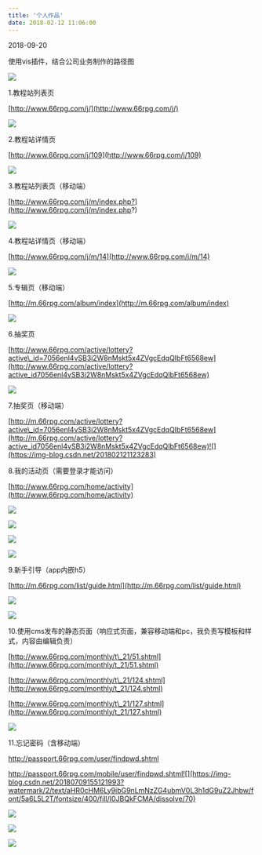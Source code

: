 ```yaml
---
title: '个人作品'
date: 2018-02-12 11:06:00
---   
```

2018-09-20

使用vis插件，结合公司业务制作的路径图

![](https://img-blog.csdn.net/201809201504020?watermark/2/text/aHR0cHM6Ly9ibG9nLmNzZG4ubmV0L3h1dG9uZ2Jhbw/font/5a6L5L2T/fontsize/400/fill/I0JBQkFCMA/dissolve/70)

1.教程站列表页

[http://www.66rpg.com/j/](http://www.66rpg.com/j/)

![](https://img-blog.csdn.net/20180212110725298)

2.教程站详情页

[http://www.66rpg.com/j/109](http://www.66rpg.com/j/109)

![](https://img-blog.csdn.net/20180212110913838)

3.教程站列表页（移动端）

[http://www.66rpg.com/j/m/index.php?](http://www.66rpg.com/j/m/index.php?)

![](https://img-blog.csdn.net/20180212111028258)

4.教程站详情页（移动端）

[http://www.66rpg.com/j/m/14](http://www.66rpg.com/j/m/14)

![](https://img-blog.csdn.net/20180212111120620)

5.专辑页（移动端）

[http://m.66rpg.com/album/index](http://m.66rpg.com/album/index)

![](https://img-blog.csdn.net/20180212111726158)

6.抽奖页

[http://www.66rpg.com/active/lottery?active\_id=7056enl4vSB3i2W8nMskt5x4ZVgcEdqQIbFt6568ew](http://www.66rpg.com/active/lottery?active_id7056enl4vSB3i2W8nMskt5x4ZVgcEdqQIbFt6568ew)

![](https://img-blog.csdn.net/20180212112152536)

7.抽奖页（移动端）

[http://m.66rpg.com/active/lottery?active\_id=7056enl4vSB3i2W8nMskt5x4ZVgcEdqQIbFt6568ew](http://m.66rpg.com/active/lottery?active_id7056enl4vSB3i2W8nMskt5x4ZVgcEdqQIbFt6568ew)![](https://img-blog.csdn.net/201802121123283)

8.我的活动页（需要登录才能访问）

[http://www.66rpg.com/home/activity](http://www.66rpg.com/home/activity)

![](https://img-blog.csdn.net/20180212112706606)

![](https://img-blog.csdn.net/20180212112716204)

![](https://img-blog.csdn.net/20180212112724829)

![](https://img-blog.csdn.net/2018021211273751)

9.新手引导（app内嵌h5）

[http://m.66rpg.com/list/guide.html](http://m.66rpg.com/list/guide.html)

![](https://img-blog.csdn.net/20180410095547982)

![](https://img-blog.csdn.net/20180410095620904)

10.使用cms发布的静态页面（响应式页面，兼容移动端和pc，我负责写模板和样式，内容由编辑负责）

[http://www.66rpg.com/monthly/t\_21/51.shtml](http://www.66rpg.com/monthly/t_21/51.shtml)

[http://www.66rpg.com/monthly/t\_21/124.shtml](http://www.66rpg.com/monthly/t_21/124.shtml)

[http://www.66rpg.com/monthly/t\_21/127.shtml](http://www.66rpg.com/monthly/t_21/127.shtml)

![](https://img-blog.csdn.net/20180410105037529)

11.忘记密码（含移动端）

http://passport.66rpg.com/user/findpwd.shtml

http://passport.66rpg.com/mobile/user/findpwd.shtml![](https://img-blog.csdn.net/20180709155121993?watermark/2/text/aHR0cHM6Ly9ibG9nLmNzZG4ubmV0L3h1dG9uZ2Jhbw/font/5a6L5L2T/fontsize/400/fill/I0JBQkFCMA/dissolve/70)

![](https://img-blog.csdn.net/20180709155129509?watermark/2/text/aHR0cHM6Ly9ibG9nLmNzZG4ubmV0L3h1dG9uZ2Jhbw/font/5a6L5L2T/fontsize/400/fill/I0JBQkFCMA/dissolve/70)

![](https://img-blog.csdn.net/2018041009563695)

![](https://img2018.cnblogs.com/blog/1243192/201811/1243192-20181123103629959-1366347905.jpg)